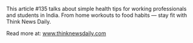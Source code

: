 This article #135 talks about simple health tips for working professionals and students in India. From home workouts to food habits — stay fit with Think News Daily.

Read more at: www.thinknewsdaily.com